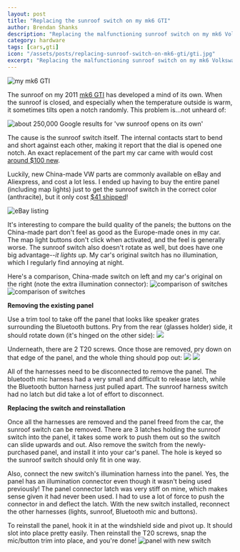 ```yaml
---
layout: post
title: "Replacing the sunroof switch on my mk6 GTI"
author: Brendan Shanks
description: "Replacing the malfunctioning sunroof switch on my mk6 Volkswagen Golf/GTI"
category: hardware
tags: [cars,gti]
icon: "/assets/posts/replacing-sunroof-switch-on-mk6-gti/gti.jpg"
excerpt: "Replacing the malfunctioning sunroof switch on my mk6 Volkswagen Golf/GTI"
---
```

<img src="/assets/posts/replacing-sunroof-switch-on-mk6-gti/gti.jpg" alt="my mk6 GTI"/>

The sunroof on my 2011 [mk6 GTI](https://en.wikipedia.org/wiki/Volkswagen_Golf_Mk6) has developed a mind of its own. When the sunroof is closed, and especially when the temperature outside is warm, it sometimes tilts open a notch randomly. This problem is...not unheard of:

<img src="/assets/posts/replacing-sunroof-switch-on-mk6-gti/google.png" alt="about 250,000 Google results for 'vw sunroof opens on its own'"/>

The cause is the sunroof switch itself. The internal contacts start to bend and short against each other, making it report that the dial is opened one notch.
An exact replacement of the part my car came with would cost [around $100 new](https://www.vwpartsvortex.com/oem-parts/volkswagen-potentiometer-1k0959613c81u/?c=Zz1lbGVjdHJpY2FsJnM9c3Vucm9vZiZpPTkyODE0NTA1JnI9MzEmYT12b2xrc3dhZ2VuJm89Z3RpJnk9MjAxMiZ0PWJhc2UmZT0yLTBsLWw0LWdhcw%3D%3D).

Luckily, new China-made VW parts are commonly available on eBay and Aliexpress, and cost a lot less.
I ended up having to buy the entire panel (including map lights) just to get the sunroof switch in the correct color (anthracite), but it only cost [$41 shipped](http://www.ebay.com/itm/251758990611)!

<img src="/assets/posts/replacing-sunroof-switch-on-mk6-gti/ebay.png" alt="eBay listing"/>

It's interesting to compare the build quality of the panels; the buttons on the China-made part don't feel as good as the Europe-made ones in my car. The map light buttons don't click when activated, and the feel is generally worse. The sunroof switch also doesn't rotate as well, but does have one big advantage--*it lights up*. My car's original switch has no illumination, which I regularly find annoying at night.

Here's a comparison, China-made switch on left and my car's original on the right (note the extra illumination connector):
<img src="/assets/posts/replacing-sunroof-switch-on-mk6-gti/swfront.jpg" alt="comparison of switches"/>
<img src="/assets/posts/replacing-sunroof-switch-on-mk6-gti/swback.jpg" alt="comparison of switches"/>

**Removing the existing panel**

Use a trim tool to take off the panel that looks like speaker grates surrounding the Bluetooth buttons. Pry from the rear (glasses holder) side, it should rotate down (it's hinged on the other side): <img src="/assets/posts/replacing-sunroof-switch-on-mk6-gti/s1.jpg"/>

Underneath, there are 2 T20 screws. Once those are removed, pry down on that edge of the panel, and the whole thing should pop out: <img src="/assets/posts/replacing-sunroof-switch-on-mk6-gti/s2.jpg"/>
<img src="/assets/posts/replacing-sunroof-switch-on-mk6-gti/s3.jpg"/>

All of the harnesses need to be disconnected to remove the panel. The bluetooth mic harness had a very small and difficult to release latch, while the Bluetooth button harness just pulled apart. The sunroof harness switch had no latch but did take a lot of effort to disconnect.

**Replacing the switch and reinstallation**

Once all the harnesses are removed and the panel freed from the car, the sunroof switch can be removed. There are 3 latches holding the sunroof switch into the panel, it takes some work to push them out so the switch can slide upwards and out. Also remove the switch from the newly-purchased panel, and install it into your car's panel. The hole is keyed so the sunroof switch should only fit in one way.

Also, connect the new switch's illumination harness into the panel. Yes, the panel has an illumination connector even though it wasn't being used previously! The panel connector latch was very stiff on mine, which makes sense given it had never been used. I had to use a lot of force to push the connector in and deflect the latch. With the new switch installed, reconnect the other harnesses (lights, sunroof, Bluetooth mic and buttons).

To reinstall the panel, hook it in at the windshield side and pivot up. It should slot into place pretty easily. Then reinstall the T20 screws, snap the mic/button trim into place, and you're done!
<img src="/assets/posts/replacing-sunroof-switch-on-mk6-gti/fin.jpg" alt="panel with new switch"/>

